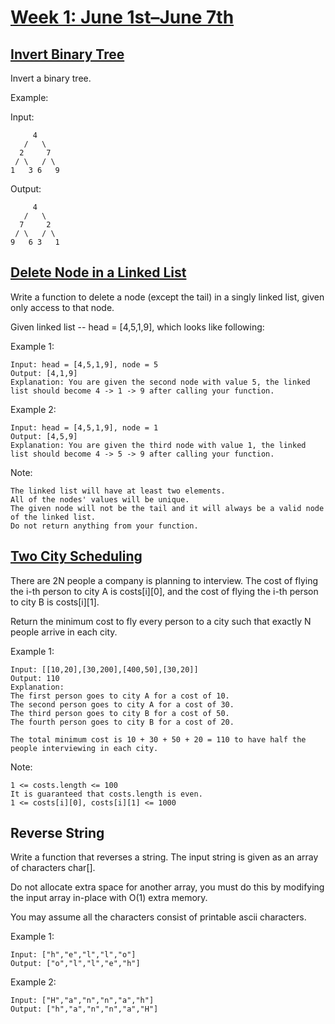 # [Week 1: June 1st–June 7th](https://leetcode.com/explore/featured/card/june-leetcoding-challenge/539/week-1-june-1st-june-7th/)

## [Invert Binary Tree](https://leetcode.com/problems/invert-binary-tree/)

Invert a binary tree.

Example:

Input:
```
     4
   /   \
  2     7
 / \   / \
1   3 6   9

```
Output:

```
     4
   /   \
  7     2
 / \   / \
9   6 3   1
```

## [Delete Node in a Linked List](https://leetcode.com/problems/delete-node-in-a-linked-list/)

Write a function to delete a node (except the tail) in a singly linked list, given only access to that node.

Given linked list -- head = [4,5,1,9], which looks like following:

Example 1:
```
Input: head = [4,5,1,9], node = 5
Output: [4,1,9]
Explanation: You are given the second node with value 5, the linked list should become 4 -> 1 -> 9 after calling your function.
```
Example 2:
```
Input: head = [4,5,1,9], node = 1
Output: [4,5,9]
Explanation: You are given the third node with value 1, the linked list should become 4 -> 5 -> 9 after calling your function.
```
Note:

    The linked list will have at least two elements.
    All of the nodes' values will be unique.
    The given node will not be the tail and it will always be a valid node of the linked list.
    Do not return anything from your function.

## [Two City Scheduling](https://leetcode.com/problems/two-city-scheduling/)

There are 2N people a company is planning to interview. The cost of flying the i-th person to city A is costs[i][0], and the cost of flying the i-th person to city B is costs[i][1].

Return the minimum cost to fly every person to a city such that exactly N people arrive in each city.

Example 1:
```
Input: [[10,20],[30,200],[400,50],[30,20]]
Output: 110
Explanation: 
The first person goes to city A for a cost of 10.
The second person goes to city A for a cost of 30.
The third person goes to city B for a cost of 50.
The fourth person goes to city B for a cost of 20.

The total minimum cost is 10 + 30 + 50 + 20 = 110 to have half the people interviewing in each city.
```

Note:

    1 <= costs.length <= 100
    It is guaranteed that costs.length is even.
    1 <= costs[i][0], costs[i][1] <= 1000
    
## Reverse String

Write a function that reverses a string. The input string is given as an array of characters char[].

Do not allocate extra space for another array, you must do this by modifying the input array in-place with O(1) extra memory.

You may assume all the characters consist of printable ascii characters.

Example 1:
```
Input: ["h","e","l","l","o"]
Output: ["o","l","l","e","h"]
```
Example 2:
```
Input: ["H","a","n","n","a","h"]
Output: ["h","a","n","n","a","H"]
```




